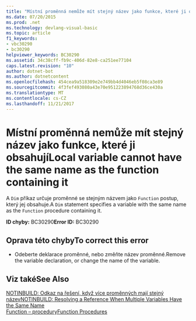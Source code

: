 ```yaml
---
title: "Místní proměnná nemůže mít stejný název jako funkce, které ji obsahují"
ms.date: 07/20/2015
ms.prod: .net
ms.technology: devlang-visual-basic
ms.topic: article
f1_keywords:
- vbc30290
- bc30290
helpviewer_keywords: BC30290
ms.assetid: 34c38cff-fb9c-406d-82e8-ca251ee77104
caps.latest.revision: "10"
author: dotnet-bot
ms.author: dotnetcontent
ms.openlocfilehash: 454cea9a518309e2e749bb4d4046eb5f08ca3e89
ms.sourcegitcommit: 4f3fef493080a43e70e951223894768d36ce430a
ms.translationtype: MT
ms.contentlocale: cs-CZ
ms.lasthandoff: 11/21/2017
---
```

# <a name="local-variable-cannot-have-the-same-name-as-the-function-containing-it"></a><span data-ttu-id="246dc-102">Místní proměnná nemůže mít stejný název jako funkce, které ji obsahují</span><span class="sxs-lookup"><span data-stu-id="246dc-102">Local variable cannot have the same name as the function containing it</span></span>
<span data-ttu-id="246dc-103">A `Dim` příkaz určuje proměnné se stejným názvem jako `Function` postup, který jej obsahuje.</span><span class="sxs-lookup"><span data-stu-id="246dc-103">A `Dim` statement specifies a variable with the same name as the `Function` procedure containing it.</span></span>  
  
 <span data-ttu-id="246dc-104">**ID chyby:** BC30290</span><span class="sxs-lookup"><span data-stu-id="246dc-104">**Error ID:** BC30290</span></span>  
  
## <a name="to-correct-this-error"></a><span data-ttu-id="246dc-105">Oprava této chyby</span><span class="sxs-lookup"><span data-stu-id="246dc-105">To correct this error</span></span>  
  
-   <span data-ttu-id="246dc-106">Odeberte deklarace proměnné, nebo změňte název proměnné.</span><span class="sxs-lookup"><span data-stu-id="246dc-106">Remove the variable declaration, or change the name of the variable.</span></span>  
  
## <a name="see-also"></a><span data-ttu-id="246dc-107">Viz také</span><span class="sxs-lookup"><span data-stu-id="246dc-107">See Also</span></span>  
 [<span data-ttu-id="246dc-108">NOTINBUILD: Odkaz na řešení, když více proměnných mají stejný název</span><span class="sxs-lookup"><span data-stu-id="246dc-108">NOTINBUILD: Resolving a Reference When Multiple Variables Have the Same Name</span></span>](http://msdn.microsoft.com/en-us/9601e39f-1911-44e1-ace5-3f6e090408b9)  
 [<span data-ttu-id="246dc-109">Function – procedury</span><span class="sxs-lookup"><span data-stu-id="246dc-109">Function Procedures</span></span>](../../visual-basic/programming-guide/language-features/procedures/function-procedures.md)
